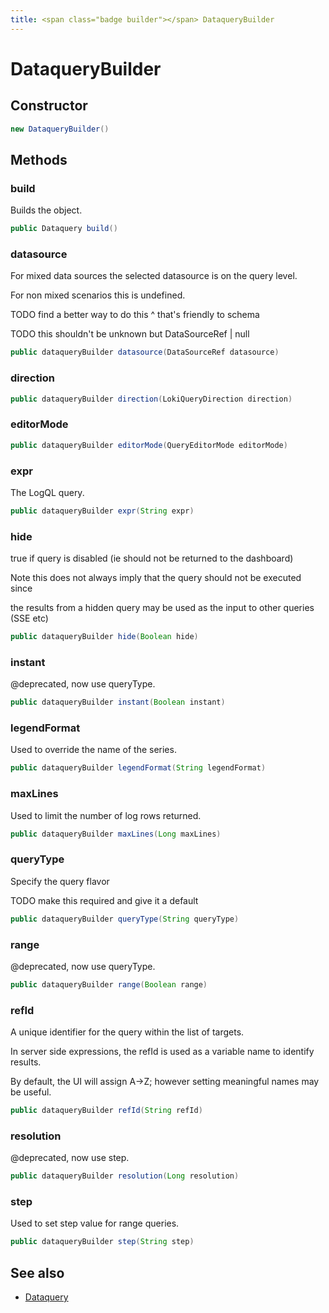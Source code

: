```yaml
---
title: <span class="badge builder"></span> DataqueryBuilder
---
```

# <span class="badge builder"></span> DataqueryBuilder

## Constructor

```java
new DataqueryBuilder()
```
## Methods

### <span class="badge object-method"></span> build

Builds the object.

```java
public Dataquery build()
```

### <span class="badge object-method"></span> datasource

For mixed data sources the selected datasource is on the query level.

For non mixed scenarios this is undefined.

TODO find a better way to do this ^ that's friendly to schema

TODO this shouldn't be unknown but DataSourceRef | null

```java
public dataqueryBuilder datasource(DataSourceRef datasource)
```

### <span class="badge object-method"></span> direction

```java
public dataqueryBuilder direction(LokiQueryDirection direction)
```

### <span class="badge object-method"></span> editorMode

```java
public dataqueryBuilder editorMode(QueryEditorMode editorMode)
```

### <span class="badge object-method"></span> expr

The LogQL query.

```java
public dataqueryBuilder expr(String expr)
```

### <span class="badge object-method"></span> hide

true if query is disabled (ie should not be returned to the dashboard)

Note this does not always imply that the query should not be executed since

the results from a hidden query may be used as the input to other queries (SSE etc)

```java
public dataqueryBuilder hide(Boolean hide)
```

### <span class="badge object-method"></span> instant

@deprecated, now use queryType.

```java
public dataqueryBuilder instant(Boolean instant)
```

### <span class="badge object-method"></span> legendFormat

Used to override the name of the series.

```java
public dataqueryBuilder legendFormat(String legendFormat)
```

### <span class="badge object-method"></span> maxLines

Used to limit the number of log rows returned.

```java
public dataqueryBuilder maxLines(Long maxLines)
```

### <span class="badge object-method"></span> queryType

Specify the query flavor

TODO make this required and give it a default

```java
public dataqueryBuilder queryType(String queryType)
```

### <span class="badge object-method"></span> range

@deprecated, now use queryType.

```java
public dataqueryBuilder range(Boolean range)
```

### <span class="badge object-method"></span> refId

A unique identifier for the query within the list of targets.

In server side expressions, the refId is used as a variable name to identify results.

By default, the UI will assign A->Z; however setting meaningful names may be useful.

```java
public dataqueryBuilder refId(String refId)
```

### <span class="badge object-method"></span> resolution

@deprecated, now use step.

```java
public dataqueryBuilder resolution(Long resolution)
```

### <span class="badge object-method"></span> step

Used to set step value for range queries.

```java
public dataqueryBuilder step(String step)
```

## See also

 * <span class="badge object-type-class"></span> [Dataquery](./object-Dataquery.md)
